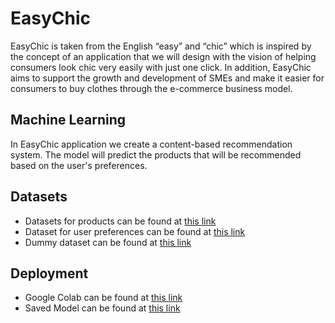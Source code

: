 # EasyChic
EasyChic is taken from the English “easy” and “chic” which is inspired by the concept of an application that we will design with the vision of helping consumers look chic very easily with just one click. In addition, EasyChic aims to support the growth and development of SMEs and make it easier for consumers to buy clothes through the e-commerce business model.

## Machine Learning
In EasyChic application we create a content-based recommendation system. The model will predict the products that will be recommended based on the user's preferences.

## Datasets
* Datasets for products can be found at [this link](https://github.com/amandaaanh/EasyChic/blob/main/Dataset/product_data.csv)
* Dataset for user preferences can be found at [this link](https://github.com/amandaaanh/EasyChic/blob/main/Dataset/user_preferences.csv)
* Dummy dataset can be found at [this link](https://github.com/amandaaanh/EasyChic/blob/main/Dataset/dummy.csv)

## Deployment
* Google Colab can be found at [this link](https://github.com/amandaaanh/EasyChic/blob/main/Recommendation%20System/recommender_system.ipynb)
* Saved Model can be found at [this link](https://github.com/amandaaanh/EasyChic/tree/main/Recommendation%20System/Models)
